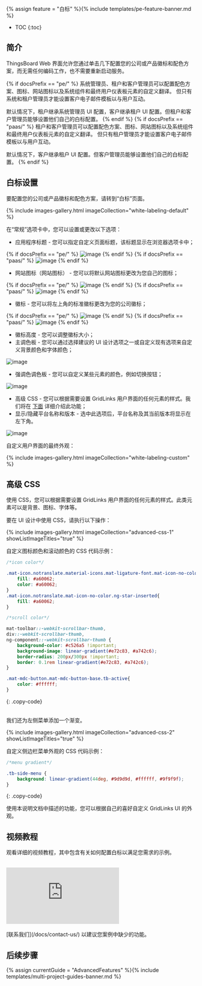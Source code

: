 {% assign feature = "白标" %}{% include templates/pe-feature-banner.md %}

* TOC
{:toc}

## 简介

ThingsBoard Web 界面允许您通过单击几下配置您的公司或产品徽标和配色方案，而无需任何编码工作，也不需要重新启动服务。

{% if docsPrefix == "pe/" %}
系统管理员、租户和客户管理员可以配置配色方案、图标、网站图标以及系统组件和最终用户仪表板元素的自定义翻译。
但只有系统和租户管理员才能设置客户电子邮件模板以与用户互动。

默认情况下，租户继承系统管理员 UI 配置，客户继承租户 UI 配置。但租户和客户管理员能够设置他们自己的白标配置。
{% endif %}
{% if docsPrefix == "paas/" %}
租户和客户管理员可以配置配色方案、图标、网站图标以及系统组件和最终用户仪表板元素的自定义翻译。
但只有租户管理员才能设置客户电子邮件模板以与用户互动。

默认情况下，客户继承租户 UI 配置。但客户管理员能够设置他们自己的白标配置。
{% endif %}

## 白标设置

要配置您的公司或产品徽标和配色方案，请转到“白标”页面。

{% include images-gallery.html imageCollection="white-labeling-default" %}

在“常规”选项卡中，您可以设置或更改以下选项：

- 应用程序标题 - 您可以指定自定义页面标题，该标题显示在浏览器选项卡中；

{% if docsPrefix == "pe/" %}
![image](/images/user-guide/white-labeling/application-title.png)
{% endif %}
{% if docsPrefix == "paas/" %}
![image](/images/user-guide/white-labeling/application-title-paas.png)
{% endif %}

- 网站图标（网站图标） - 您可以将默认网站图标更改为您自己的图标；

{% if docsPrefix == "pe/" %}
![image](/images/user-guide/white-labeling/website-icon.png)
{% endif %}
{% if docsPrefix == "paas/" %}
![image](/images/user-guide/white-labeling/website-icon-paas.png)
{% endif %}

- 徽标 - 您可以将左上角的标准徽标更改为您的公司徽标；

{% if docsPrefix == "pe/" %}
![image](/images/user-guide/white-labeling/logo.png)
{% endif %}
{% if docsPrefix == "paas/" %}
![image](/images/user-guide/white-labeling/logo-paas.png)
{% endif %}

- 徽标高度 - 您可以调整徽标大小；
- 主调色板 - 您可以通过选择建议的 UI 设计选项之一或自定义现有选项来自定义背景颜色和字体颜色；

![image](/images/user-guide/white-labeling/primary-palette.png)

- 强调色调色板 - 您可以自定义某些元素的颜色，例如切换按钮；

![image](/images/user-guide/white-labeling/accent-palette.png)

- 高级 CSS - 您可以根据需要设置 GridLinks 用户界面的任何元素的样式。我们将在 [下面](#高级-css) 详细介绍此功能；
- 显示/隐藏平台名称和版本 - 选中此选项后，平台名称及其当前版本将显示在左下角。

![image](/images/user-guide/white-labeling/show-platform-name-and-version.png)

自定义用户界面的最终外观：

{% include images-gallery.html imageCollection="white-labeling-custom" %}

## 高级 CSS

使用 CSS，您可以根据需要设置 GridLinks 用户界面的任何元素的样式。此类元素可以是背景、图标、字体等。

要在 UI 设计中使用 CSS，请执行以下操作：

{% include images-gallery.html imageCollection="advanced-css-1" showListImageTitles="true" %}

自定义图标颜色和滚动颜色的 CSS 代码示例：

```css
/*icon color*/

.mat-icon.notranslate.material-icons.mat-ligature-font.mat-icon-no-color.ng-star-inserted{
    fill: #a60062;
    color: #a60062;
}
.mat-icon.notranslate.mat-icon-no-color.ng-star-inserted{
    fill: #a60062;
}

/*scroll color*/

mat-toolbar::-webkit-scrollbar-thumb,
div::-webkit-scrollbar-thumb,
ng-component::-webkit-scrollbar-thumb {
    background-color: #c526a5 !important;
    background-image: linear-gradient(#e72c83, #a742c6);
    border-radius: 200px/300px !important;
    border: 0.1rem linear-gradient(#e72c83, #a742c6);
}

.mat-mdc-button.mat-mdc-button-base.tb-active{
    color: #ffffff;
}
```
{: .copy-code}

<br>
我们还为左侧菜单添加一个渐变。

{% include images-gallery.html imageCollection="advanced-css-2" showListImageTitles="true" %}

自定义侧边栏菜单外观的 CSS 代码示例：

```css
/*menu gradient*/

.tb-side-menu {
    background: linear-gradient(44deg, #9d9d9d, #ffffff, #9f9f9f);
}
```
{: .copy-code}

使用本说明文档中描述的功能，您可以根据自己的喜好自定义 GridLinks UI 的外观。

## 视频教程

观看详细的视频教程，其中包含有关如何配置白标以满足您需求的示例。

<br>
<div id="video">  
    <div id="video_wrapper">
        <iframe src="https://www.youtube.com/embed/VSNZWl1NjWU" frameborder="0" allowfullscreen></iframe>
    </div>
</div> 

<br>
[联系我们](/docs/contact-us/) 以建议您案例中缺少的功能。

## 后续步骤

{% assign currentGuide = "AdvancedFeatures" %}{% include templates/multi-project-guides-banner.md %}